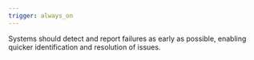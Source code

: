 ```yaml
---
trigger: always_on
---
```


Systems should detect and report failures as early as possible, enabling quicker identification and resolution of issues.
